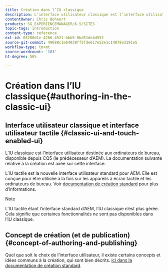 ```yaml
---
title: Création dans l’IU classique
description: L’interface utilisateur classique est l’interface utilisateur orientée bureau disponible depuis CQ5. La documentation suivante relative à la création est axée sur cette interface. L’interface utilisateur tactile est la nouvelle interface utilisateur standard pour AEM, conçue pour être utilisée à la fois sur les appareils tactiles et de bureau. Pour plus d’informations, consultez la documentation de création standard .
contentOwner: Chris Bohnert
products: SG_EXPERIENCEMANAGER/6.5/SITES
topic-tags: introduction
content-type: reference
exl-id: 05286d1e-4266-4521-bbb5-0bd51de4d552
source-git-commit: 49688c1e64038ff5fde617e52e1c14878e3191e5
workflow-type: tm+mt
source-wordcount: '183'
ht-degree: 56%

---
```


# Création dans l’IU classique{#authoring-in-the-classic-ui}

## Interface utilisateur classique et interface utilisateur tactile {#classic-ui-and-touch-enabled-ui}

L’IU classique est l’interface utilisateur destinée aux ordinateurs de bureau, disponible depuis CQ5 (le prédécesseur d’AEM). La documentation suivante relative à la création est axée sur cette interface. 

L’IU tactile est la nouvelle interface utilisateur standard pour AEM. Elle est conçue pour être utilisée à la fois sur les appareils à écran tactile et les ordinateurs de bureau. Voir [documentation de création standard](/help/sites-authoring/author.md) pour plus d’informations.

>[!NOTE]
>
>L’IU tactile étant l’interface standard d’AEM, l’IU classique n’est plus gérée. Cela signifie que certaines fonctionnalités ne sont pas disponibles dans l’IU classique.

## Concept de création (et de publication) {#concept-of-authoring-and-publishing}

Quel que soit le choix de l’interface utilisateur, il existe certains concepts et idées communs à la création, qui sont bien décrits. [ici dans la documentation de création standard](/help/sites-authoring/author.md#concept-of-authoring-and-publishing).
